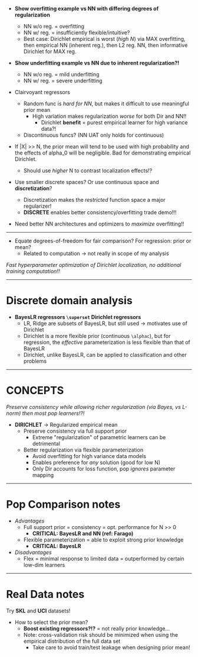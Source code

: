 - **Show overfitting example vs NN with differing degrees of regularization**
  - NN w/o reg. = overfitting
  - NN w/ reg. = insufficiently flexible/intuitive?
  - Best case: Dirichlet empirical is worst (*high N*) via MAX overfitting, then empirical NN (inherent reg.), then L2 reg. NN, then informative Dirichlet for MAX reg.

- **Show underfitting example vs NN due to inherent regularization?!**
  - NN w/o reg. = mild underfitting
  - NN w/ reg. = severe underfitting

- Clairvoyant regressors
  - Random func is *hard for NN*, but makes it difficult to use meaningful prior mean
    - High variation makes regularization *worse* for both Dir and NN!!
      - Dirichlet **benefit** = purest empirical learner for high variance data?!
  - Discontinuous funcs? (NN UAT only holds for continuous)



- If |X| >> N, the prior mean will tend to be used with high probability and the effects of alpha_0 will be negligible. Bad for demonstrating empirical Dirichlet.
  - Should use *higher* N to contrast localization effects!?

- Use smaller discrete spaces? Or use continuous space and **discretization**?
  - Discretization makes the *restricted* function space a major regularizer!
  - **DISCRETE** enables better consistency/overfitting trade demo!!!

- Need better NN architectures and optimizers to *maximize* overfitting!!


---
- Equate degrees-of-freedom for fair comparison? For regression: prior or mean?
  - Related to computation -> not really in scope of my analysis

*Fast hyperparameter optimization of Dirichlet localization, no additional training computation!!*

---
# Discrete domain analysis
- **BayesLR regressors `\superset` Dirichlet regressors**
  - LR, Ridge are subsets of BayesLR, but still used -> motivates use of Dirichlet
  - Dirichlet is a more flexible prior (continuous `\alphac`), but for regression, the *effective* parameterization is less flexible than that of BayesLR
  - Dirichlet, unlike BayesLR, can be applied to classification and other problems


---
# CONCEPTS
*Preserve consistency while allowing richer regularization (via Bayes, vs L-norm) then most pop learners!?!*

- **DIRICHLET** -> Regularized empirical mean
  - Preserve consistency via full support prior
    - Extreme "regularization" of parametric learners can be detrimental
  - Better regularization via flexible parameterization
    - Avoid overfitting for high variance data models
    - Enables preference for *any* solution (good for low N)
    - Only Dir accounts for loss function, pop *ignores* parameter mapping


---
# Pop Comparison notes
- *Advantages*
  - Full support prior = consistency = opt. performance for N >> 0
    - **CRITICAL: BayesLR and NN (ref: Farago)**
  - Flexible parameterization = able to exploit strong prior knowledge
    - **CRITICAL: BayesLR**
- *Disadvantages*
  - Flex = minimal response to limited data = outperformed by certain low-dim learners


---
# Real Data notes
Try **SKL** and **UCI** datasets!

- How to select the prior mean?
  - **Boost existing regressors?!?** = not really prior knowledge...
  - Note: cross-validation risk should be minimized when using the empirical distribution of the full data set
    - Take care to avoid train/test leakage when designing prior mean!

